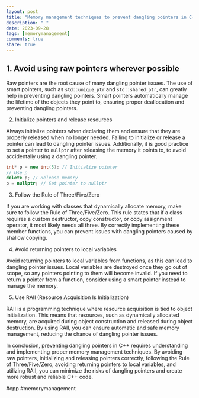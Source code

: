 ```yaml
---
layout: post
title: "Memory management techniques to prevent dangling pointers in C++"
description: " "
date: 2023-09-28
tags: [memorymanagement]
comments: true
share: true
---
```


## 1. Avoid using raw pointers wherever possible

Raw pointers are the root cause of many dangling pointer issues. The use of smart pointers, such as `std::unique_ptr` and `std::shared_ptr`, can greatly help in preventing dangling pointers. Smart pointers automatically manage the lifetime of the objects they point to, ensuring proper deallocation and preventing dangling pointers.

2. Initialize pointers and release resources

Always initialize pointers when declaring them and ensure that they are properly released when no longer needed. Failing to initialize or release a pointer can lead to dangling pointer issues. Additionally, it is good practice to set a pointer to `nullptr` after releasing the memory it points to, to avoid accidentally using a dangling pointer.

```cpp
int* p = new int(5); // Initialize pointer
// Use p
delete p; // Release memory
p = nullptr; // Set pointer to nullptr
```

3. Follow the Rule of Three/Five/Zero

If you are working with classes that dynamically allocate memory, make sure to follow the Rule of Three/Five/Zero. This rule states that if a class requires a custom destructor, copy constructor, or copy assignment operator, it most likely needs all three. By correctly implementing these member functions, you can prevent issues with dangling pointers caused by shallow copying.

4. Avoid returning pointers to local variables

Avoid returning pointers to local variables from functions, as this can lead to dangling pointer issues. Local variables are destroyed once they go out of scope, so any pointers pointing to them will become invalid. If you need to return a pointer from a function, consider using a smart pointer instead to manage the memory.

5. Use RAII (Resource Acquisition Is Initialization)

RAII is a programming technique where resource acquisition is tied to object initialization. This means that resources, such as dynamically allocated memory, are acquired during object construction and released during object destruction. By using RAII, you can ensure automatic and safe memory management, reducing the chance of dangling pointer issues.

In conclusion, preventing dangling pointers in C++ requires understanding and implementing proper memory management techniques. By avoiding raw pointers, initializing and releasing pointers correctly, following the Rule of Three/Five/Zero, avoiding returning pointers to local variables, and utilizing RAII, you can minimize the risks of dangling pointers and create more robust and reliable C++ code.

#cpp #memorymanagement